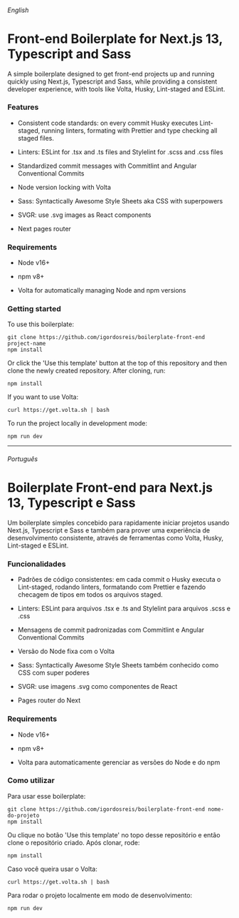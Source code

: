 ###### English

# Front-end Boilerplate for Next.js 13, Typescript and Sass

A simple boilerplate designed to get front-end projects up and running quickly using Next.js, Typescript and Sass, while providing a consistent developer experience, with tools like Volta, Husky, Lint-staged and ESLint.

### Features

- Consistent code standards: on every commit Husky executes Lint-staged, running linters, formating with Prettier and type checking all staged files.
- Linters: ESLint for .tsx and .ts files and Stylelint for .scss and .css files
- Standardized commit messages with Commitlint and Angular Conventional Commits
- Node version locking with Volta

- Sass: Syntactically Awesome Style Sheets aka CSS with superpowers

- SVGR: use .svg images as React components

- Next pages router

### Requirements

- Node v16+

- npm v8+

- Volta for automatically managing Node and npm versions

### Getting started

To use this boilerplate:

```shell
git clone https://github.com/igordosreis/boilerplate-front-end project-name
npm install
```

Or click the 'Use this template' button at the top of this repository and then clone the newly created repository. After cloning, run:
```shell
npm install
```

If you want to use Volta:

```shell
curl https://get.volta.sh | bash
```

To run the project locally in development mode:

```shell
npm run dev
```

---

###### Português

# Boilerplate Front-end para Next.js 13, Typescript e Sass

Um boilerplate simples concebido para rapidamente iniciar projetos usando Next.js, Typescript e Sass e também para prover uma experiência de desenvolvimento consistente, através de ferramentas como Volta, Husky, Lint-staged e ESLint.

### Funcionalidades

- Padrões de código consistentes: em cada commit o Husky executa o Lint-staged, rodando linters, formatando com Prettier e fazendo checagem de tipos em todos os arquivos staged.
- Linters: ESLint para arquivos .tsx e .ts and Stylelint para arquivos .scss e .css
- Mensagens de commit padronizadas com Commitlint e Angular Conventional Commits
- Versão do Node fixa com o Volta

- Sass: Syntactically Awesome Style Sheets também conhecido como CSS com super poderes

- SVGR: use imagens .svg como componentes de React

- Pages router do Next

### Requirements

- Node v16+

- npm v8+

- Volta para automaticamente gerenciar as versões do Node e do npm

### Como utilizar

Para usar esse boilerplate:

```shell
git clone https://github.com/igordosreis/boilerplate-front-end nome-do-projeto
npm install
```

Ou clique no botão 'Use this template' no topo desse repositório e então clone o repositório criado. Após clonar, rode:
```shell
npm install
```

Caso você queira usar o Volta:

```shell
curl https://get.volta.sh | bash
```

Para rodar o projeto localmente em modo de desenvolvimento:

```shell
npm run dev
```
